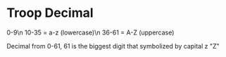 # Troop Decimal
0-9\n
10-35 = a-z (lowercase)\n
36-61 = A-Z (uppercase)

Decimal from 0-61, 61 is the biggest digit that symbolized by capital z "Z"
